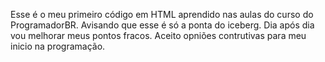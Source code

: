 Esse é o meu primeiro código em HTML aprendido nas aulas do curso do ProgramadorBR.
Avisando que esse é só a ponta do iceberg.
Dia após dia vou melhorar meus pontos fracos. 
Aceito opniões contrutivas para meu inicio na programação.
